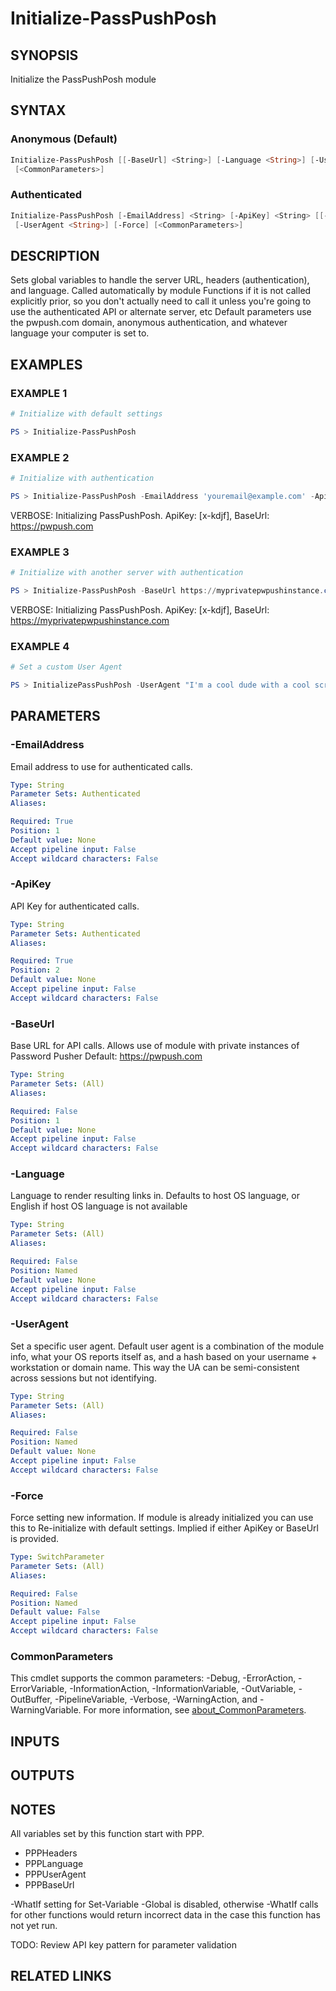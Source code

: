 # Initialize-PassPushPosh

## SYNOPSIS

Initialize the PassPushPosh module

## SYNTAX

### Anonymous (Default)

```powershell
Initialize-PassPushPosh [[-BaseUrl] <String>] [-Language <String>] [-UserAgent <String>] [-Force]
 [<CommonParameters>]
```

### Authenticated

```powershell
Initialize-PassPushPosh [-EmailAddress] <String> [-ApiKey] <String> [[-BaseUrl] <String>] [-Language <String>]
 [-UserAgent <String>] [-Force] [<CommonParameters>]
```

## DESCRIPTION

Sets global variables to handle the server URL, headers (authentication), and language.
Called automatically by module Functions if it is not called explicitly prior, so you don't actually need
to call it unless you're going to use the authenticated API or alternate server, etc
Default parameters use the pwpush.com domain, anonymous authentication, and whatever language your computer
is set to.

## EXAMPLES

### EXAMPLE 1

```powershell
# Initialize with default settings

PS > Initialize-PassPushPosh
```

### EXAMPLE 2

```powershell
# Initialize with authentication

PS > Initialize-PassPushPosh -EmailAddress 'youremail@example.com' -ApiKey '239jf0jsdflskdjf' -Verbose
```

VERBOSE: Initializing PassPushPosh.
ApiKey: \[x-kdjf\], BaseUrl: https://pwpush.com

### EXAMPLE 3

```powershell
# Initialize with another server with authentication

PS > Initialize-PassPushPosh -BaseUrl https://myprivatepwpushinstance.com -EmailAddress 'youremail@example.com' -ApiKey '239jf0jsdflskdjf' -Verbose
```

VERBOSE: Initializing PassPushPosh.
ApiKey: \[x-kdjf\], BaseUrl: https://myprivatepwpushinstance.com

### EXAMPLE 4

```powershell
# Set a custom User Agent

PS > InitializePassPushPosh -UserAgent "I'm a cool dude with a cool script."
```

## PARAMETERS

### -EmailAddress

Email address to use for authenticated calls.

```yaml
Type: String
Parameter Sets: Authenticated
Aliases:

Required: True
Position: 1
Default value: None
Accept pipeline input: False
Accept wildcard characters: False
```

### -ApiKey

API Key for authenticated calls.

```yaml
Type: String
Parameter Sets: Authenticated
Aliases:

Required: True
Position: 2
Default value: None
Accept pipeline input: False
Accept wildcard characters: False
```

### -BaseUrl

Base URL for API calls.
Allows use of module with private instances of Password Pusher
Default: https://pwpush.com

```yaml
Type: String
Parameter Sets: (All)
Aliases:

Required: False
Position: 1
Default value: None
Accept pipeline input: False
Accept wildcard characters: False
```

### -Language

Language to render resulting links in.
Defaults to host OS language, or English if
host OS language is not available

```yaml
Type: String
Parameter Sets: (All)
Aliases:

Required: False
Position: Named
Default value: None
Accept pipeline input: False
Accept wildcard characters: False
```

### -UserAgent

Set a specific user agent.
Default user agent is a combination of the
module info, what your OS reports itself as, and a hash based on
your username + workstation or domain name.
This way the UA can be
semi-consistent across sessions but not identifying.

```yaml
Type: String
Parameter Sets: (All)
Aliases:

Required: False
Position: Named
Default value: None
Accept pipeline input: False
Accept wildcard characters: False
```

### -Force

Force setting new information.
If module is already initialized you can use this to
Re-initialize with default settings.
Implied if either ApiKey or BaseUrl is provided.

```yaml
Type: SwitchParameter
Parameter Sets: (All)
Aliases:

Required: False
Position: Named
Default value: False
Accept pipeline input: False
Accept wildcard characters: False
```

### CommonParameters

This cmdlet supports the common parameters: -Debug, -ErrorAction, -ErrorVariable, -InformationAction, -InformationVariable, -OutVariable, -OutBuffer, -PipelineVariable, -Verbose, -WarningAction, and -WarningVariable. For more information, see [about_CommonParameters](http://go.microsoft.com/fwlink/?LinkID=113216).

## INPUTS

## OUTPUTS

## NOTES

All variables set by this function start with PPP.
- PPPHeaders
- PPPLanguage
- PPPUserAgent
- PPPBaseUrl

-WhatIf setting for Set-Variable -Global is disabled, otherwise -WhatIf
calls for other functions would return incorrect data in the case this
function has not yet run.

TODO: Review API key pattern for parameter validation

## RELATED LINKS
